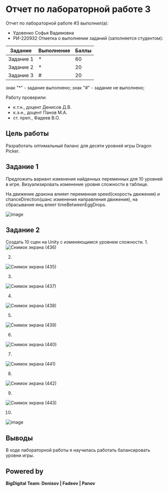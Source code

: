 # Отчет по лабораторной работе 3

Отчет по лабораторной работе #3 выполнил(а):
- Удовенко Софья Вадимовна
- РИ-220932
Отметка о выполнении заданий (заполняется студентом):

| Задание | Выполнение | Баллы |
| ------ | ------ | ------ |
| Задание 1 | * | 60 |
| Задание 2 | * | 20 |
| Задание 3 | # | 20 |

знак "*" - задание выполнено; знак "#" - задание не выполнено;

Работу проверили:
- к.т.н., доцент Денисов Д.В.
- к.э.н., доцент Панов М.А.
- ст. преп., Фадеев В.О.

## Цель работы
Разработать оптимальный баланс для десяти уровней игры Dragon Picker.

## Задание 1
Предложить вариант изменения найденных переменных для 10 уровней в игре. Визуализировать изменение уровня сложности в таблице.

На движение дракона влияет переменная speed(скорость движения) и chanceDirection(шанс изменения направления движения), на сбрасывание яиц вляет timeBetweenEggDrops.

![image](https://sun9-45.userapi.com/impg/xmqIKPQMSgK9Syg0b32foC1eAhugqgaijwg0AA/okBB3N2a2lg.jpg?size=976x121&quality=95&sign=ebefffa139ac0ca7777128730e671f27&type=album)

## Задание 2
Создать 10 сцен на Unity с изменяющимся уровнем сложности.
1.
![Снимок экрана (436)](https://github.com/S0Fka/-3/assets/126691105/648801e8-a858-4b90-9ab4-6bfa8cc672f4)

2.
![Снимок экрана (435)](https://github.com/S0Fka/-3/assets/126691105/bbc4d027-9177-4956-b4f1-60f81b0f9413)

3.
![Снимок экрана (437)](https://github.com/S0Fka/-3/assets/126691105/bc83dbe1-df06-494c-848f-ba3e5c5cf64a)

4.
![Снимок экрана (438)](https://github.com/S0Fka/-3/assets/126691105/02cb9505-e8e5-48e6-a174-9e04dfd1da68)

5.
![Снимок экрана (439)](https://github.com/S0Fka/-3/assets/126691105/ca659341-f358-4353-9d32-16c3e81f6f16)

6.
![Снимок экрана (440)](https://github.com/S0Fka/-3/assets/126691105/6f15d1c1-436e-4b71-98ef-d0035db5aab9)

7.
![Снимок экрана (441)](https://github.com/S0Fka/-3/assets/126691105/5664a6ae-aac9-4d84-898b-c9c3a615e465)

8.
![Снимок экрана (442)](https://github.com/S0Fka/-3/assets/126691105/b325fc6f-8723-4249-9548-d92eae9a7620)

9.
![Снимок экрана (443)](https://github.com/S0Fka/-3/assets/126691105/2d52cb99-5647-4b22-a90f-d83afe41f990)

10.
![image](https://github.com/S0Fka/-1/assets/126691105/a1f890d3-1f5e-41f5-a792-60aee31b1f10)

## Выводы
В ходе лабораторной работы я научилась работать балансировать уровни игры.
## Powered by

**BigDigital Team: Denisov | Fadeev | Panov**
